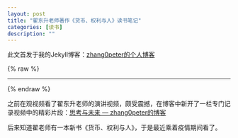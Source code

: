 ```yaml
---
layout: post
title: "翟东升老师著作《货币、权利与人》读书笔记"
categories: [读书]
description: ""
---
```


此文首发于我的Jekyll博客：[zhang0peter的个人博客](https://zhang0peter.com)         

{% raw %}
***          
{% endraw %}

之前在观视频看了翟东升老师的演讲视频，颇受震撼，在博客中新开了一栏专门记录视频中的精彩片段：[思考与未来 — zhang0peter的博客](https://zhang0peter.com/news/)

后来知道翟老师有一本新书《货币、权利与人》，于是最近乘着疫情期间看了。



